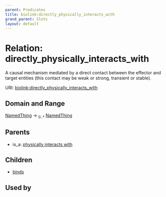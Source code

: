 ```yaml
---
parent: Predicates
title: biolink:directly_physically_interacts_with
grand_parent: Slots
layout: default
---
```


# Relation: directly_physically_interacts_with


A causal mechanism mediated by a direct contact between the effector and target entities (this contact may  be weak or strong, transient or stable).

URI: [biolink:directly_physically_interacts_with](https://w3id.org/biolink/vocab/directly_physically_interacts_with)

## Domain and Range

[NamedThing](NamedThing.md) ->  <sub>0..\*</sub> [NamedThing](NamedThing.md)

## Parents

 *  is_a: [physically interacts with](physically_interacts_with.md)

## Children

 *  [binds](binds.md)

## Used by

